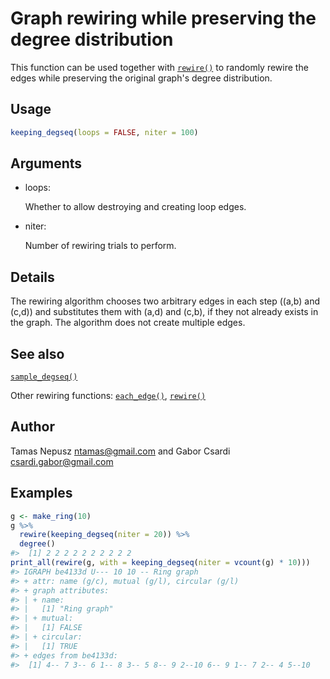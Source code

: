 # Graph rewiring while preserving the degree distribution

This function can be used together with
[`rewire()`](https://r.igraph.org/reference/rewire.md) to randomly
rewire the edges while preserving the original graph's degree
distribution.

## Usage

``` r
keeping_degseq(loops = FALSE, niter = 100)
```

## Arguments

- loops:

  Whether to allow destroying and creating loop edges.

- niter:

  Number of rewiring trials to perform.

## Details

The rewiring algorithm chooses two arbitrary edges in each step ((a,b)
and (c,d)) and substitutes them with (a,d) and (c,b), if they not
already exists in the graph. The algorithm does not create multiple
edges.

## See also

[`sample_degseq()`](https://r.igraph.org/reference/sample_degseq.md)

Other rewiring functions:
[`each_edge()`](https://r.igraph.org/reference/each_edge.md),
[`rewire()`](https://r.igraph.org/reference/rewire.md)

## Author

Tamas Nepusz <ntamas@gmail.com> and Gabor Csardi
<csardi.gabor@gmail.com>

## Examples

``` r
g <- make_ring(10)
g %>%
  rewire(keeping_degseq(niter = 20)) %>%
  degree()
#>  [1] 2 2 2 2 2 2 2 2 2 2
print_all(rewire(g, with = keeping_degseq(niter = vcount(g) * 10)))
#> IGRAPH be4133d U--- 10 10 -- Ring graph
#> + attr: name (g/c), mutual (g/l), circular (g/l)
#> + graph attributes:
#> | + name:
#> |   [1] "Ring graph"
#> | + mutual:
#> |   [1] FALSE
#> | + circular:
#> |   [1] TRUE
#> + edges from be4133d:
#>  [1] 4-- 7 3-- 6 1-- 8 3-- 5 8-- 9 2--10 6-- 9 1-- 7 2-- 4 5--10
```
